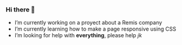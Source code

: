 ### Hi there 👋

- I’m currently working on a proyect about a Remis company
- I’m currently learning how to make a page responsive using CSS
- I’m looking for help with **everything**, please help _jk_
  
